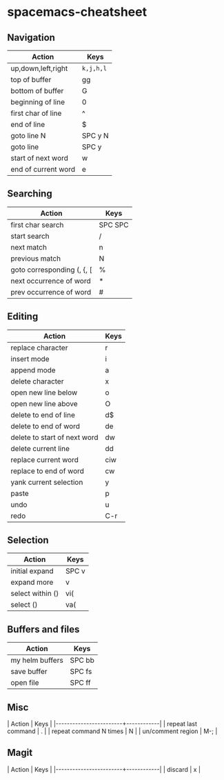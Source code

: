 # spacemacs-cheatsheet

## Navigation

| Action              | Keys      |
|---------------------|-----------|
| up,down,left,right  | `k,j,h,l` |
| top of buffer       | gg        |
| bottom of buffer    | G         |
| beginning of line   | 0         |
| first char of line  | ^         |
| end of line         | $         |
| goto line N         | SPC y N   |
| goto line           | SPC y     |
| start of next word  | w         |
| end of current word | e         |

## Searching

| Action                     | Keys      |
|----------------------------|-----------|
| first char search          | SPC SPC   |
| start search               | /<string> |
| next match                 | n         |
| previous match             | N         |
| goto corresponding (, {, [ | %         |
| next occurrence of word    | *         |
| prev occurrence of word    | #         |


## Editing

| Action                       | Keys        |
|------------------------------|-------------|
| replace character            | r<new char> |
| insert mode                  | i           |
| append mode                  | a           |
| delete character             | x           |
| open new line below          | o           |
| open new line above          | O           |
| delete to end of line        | d$          |
| delete to end of word        | de          |
| delete to start of next word | dw          |
| delete current line          | dd          |
| replace current word         | ciw         |
| replace to end of word       | cw          |
| yank current selection       | y           |
| paste                        | p           |
| undo                         | u           |
| redo                         | C-r         |

## Selection

| Action           | Keys  |
|------------------|-------|
| initial expand   | SPC v |
| expand more      | v     |
| select within () | vi(   |
| select ()        | va(   |

## Buffers and files

| Action          | Keys   |
|-----------------|--------|
| my helm buffers | SPC bb |
| save buffer     | SPC fs |
| open file       | SPC ff |

## Misc

| Action                 | Keys       |
|------------------------+------------|
| repeat last command    | .          |
| repeat command N times | N<command> |
| un/comment region      | M-;        |

## Magit

| Action                 | Keys       |
|------------------------+------------|
| discard                | x          |
